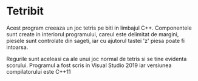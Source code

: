 # Tetribit
Acest program creeaza un joc tetris pe biti in limbajul C++. Componentele sunt create in interiorul programului, careul este delimitat de 
margini, piesele sunt controlate din sageti, iar cu ajutorul tastei 'z' piesa poate fi intoarsa. 

Regurile sunt aceleasi ca ale unui joc normal de tetris si se tine evidenta scorului. Programul a fost scris in Visual Studio 2019
iar versiunea compilatorului este C++11
